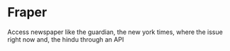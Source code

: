 # Fraper
Access newspaper like the guardian, the new york times, where the issue right now and, the hindu through an API
